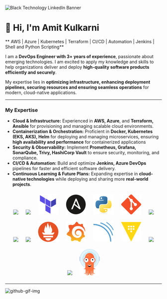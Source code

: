 ![Black Technology LinkedIn Banner](https://github.com/user-attachments/assets/75d7cc08-cda0-4c0b-bbe2-9b281108891b)

# 👋 Hi, I'm Amit Kulkarni 
 ** AWS | Azure | Kubernetes | Terraform | CI/CD | Automation | Jenkins | Shell and Python Scripting**  

I am a **DevOps Engineer with 3+ years of experience**, passionate about emerging technologies. I am excited to apply my knowledge and skills to help organizations deliver and deploy **high-quality software products efficiently and securely**.  

My expertise lies in **optimizing infrastructure, enhancing deployment pipelines, securing resources and ensuring seamless operations** for modern, cloud-native applications.  

---

###  My Expertise  

- **Cloud & Infrastructure:** Experienced in **AWS, Azure**, and **Terraform, Ansible** for provisioning and managing scalable cloud environments.  
- **Containerization & Orchestration:** Proficient in **Docker, Kubernetes (EKS, AKS), Helm** for deploying and managing microservices, ensuring **high availability and performance** for containerized applications
- **Security & Observability:** Implement **Prometheus, Grafana, SonarQube, Trivy, HashiCorp Vault** to ensure security, monitoring, and compliance.  
- **CI/CD & Automation:** Build and optimize **Jenkins, Azure DevOps** pipelines for faster and efficient software delivery.  
- **Continuous Learning & Future Plans:** Expanding expertise in **cloud-native technologies** while deploying and sharing more **real-world projects**. 



<p align="center">
  <!-- Cloud Providers -->
  <img src="https://cdn.worldvectorlogo.com/logos/aws-2.svg" width="65" style="margin: 10px;">
  <img src="https://upload.wikimedia.org/wikipedia/commons/a/a8/Microsoft_Azure_Logo.svg" width="65" style="margin: 10px;">
  
  <!-- Infrastructure as Code & Automation -->
  <img src="https://raw.githubusercontent.com/devicons/devicon/master/icons/terraform/terraform-original.svg" width="65" style="margin: 10px;">
  <img src="https://raw.githubusercontent.com/devicons/devicon/master/icons/ansible/ansible-original.svg" width="65" style="margin: 10px;">

  <!-- Scripting & Programming -->
  <img src="https://raw.githubusercontent.com/devicons/devicon/master/icons/python/python-original.svg" width="65" style="margin: 10px;">
  <img src="https://raw.githubusercontent.com/devicons/devicon/master/icons/git/git-original.svg" width="65" style="margin: 10px;">
  
  <!-- Containerization & Orchestration -->
  <img src="https://cdn.worldvectorlogo.com/logos/docker-4.svg" width="65" style="margin: 10px;">
  <img src="https://upload.wikimedia.org/wikipedia/commons/3/39/Kubernetes_logo_without_workmark.svg" width="65" style="margin: 10px;">
  <img src="https://helm.sh/img/helm.svg" width="65" style="margin: 10px;">

  <!-- Monitoring & Security -->
  <img src="https://raw.githubusercontent.com/devicons/devicon/master/icons/prometheus/prometheus-original.svg" width="65" style="margin: 10px;">
  <img src="https://raw.githubusercontent.com/devicons/devicon/master/icons/grafana/grafana-original.svg" width="65" style="margin: 10px;">
  <img src="https://raw.githubusercontent.com/devicons/devicon/master/icons/sonarqube/sonarqube-original.svg" width="65" style="margin: 10px;">
  <img src="https://raw.githubusercontent.com/devicons/devicon/master/icons/vault/vault-original.svg" width="65" style="margin: 10px;">

  <!-- CI/CD & DevOps Workflow -->
  <img src="https://upload.wikimedia.org/wikipedia/commons/e/e9/Jenkins_logo.svg" width="65" style="margin: 10px;">
  <img src="https://avatars.githubusercontent.com/u/44036562?s=280&v=4" width="65" style="margin: 10px;">
  <img src="https://raw.githubusercontent.com/cncf/artwork/master/projects/argo/icon/color/argo-icon-color.svg" width="65" style="margin: 10px;">
</p>


---


![github-gif-img](https://github.com/user-attachments/assets/3973de1b-d817-4145-99f8-47f759661e1f)











